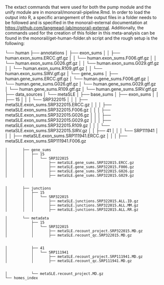 The extact commands that were used for both the pump module and the unify module are in monorail/monorail-pipeline.Rmd. In order to load the output into R, a specific arrangement of the output files in a folder needs to be followed and is specified in the monorail-external documentation at https://github.com/langmead-lab/monorail-external. Additionally, the commands used for the creation of this folder in this meta-analysis can be found in the monorail/get-human-folder.sh script and the rough setup is the following:

└── human
    ├── annotations
    │   ├── exon_sums
    │   │   ├── human.exon_sums.ERCC.gtf.gz
    │   │   └── human.exon_sums.F006.gtf.gz
    │   │   └── human.exon_sums.G026.gtf.gz
    │   │   └── human.exon_sums.G029.gtf.gz
    │   │   └── human.exon_sums.R109.gtf.gz
    │   │   └── human.exon_sums.SIRV.gtf.gz
    │   └── gene_sums
    │       ├── human.gene_sums.ERCC.gtf.gz
    │       └── human.gene_sums.F006.gtf.gz
    │       └── human.gene_sums.G026.gtf.gz
    │       └── human.gene_sums.G029.gtf.gz
    │       └── human.gene_sums.R109.gtf.gz
    │       └── human.gene_sums.SIRV.gtf.gz
    ├── data_sources
    │   └── metaSLE
    │       ├── base_sums
    │       ├── exon_sums
    │       │   ├── 15
    │       │   │   └── SRP322015
    │       │   │       ├── metaSLE.exon_sums.SRP322015.ERCC.gz
    │       │   │       ├── metaSLE.exon_sums.SRP322015.F006.gz
    │       │   │       ├── metaSLE.exon_sums.SRP322015.G026.gz
    │       │   │       ├── metaSLE.exon_sums.SRP322015.G029.gz
    │       │   │       ├── metaSLE.exon_sums.SRP322015.R109.gz
    │       │   │       └── metaSLE.exon_sums.SRP322015.SIRV.gz
    │       │   ├── 41
    │       │   │   └── SRP111941
    │       │   │       ├── metaSLE.exon_sums.SRP111941.ERCC.gz
    │       │   │       ├── metaSLE.exon_sums.SRP111941.F006.gz


    │       ├── gene_sums
    │       │   ├── 15
    │       │   │   └── SRP322015
    │       │   │       ├── metaSLE.gene_sums.SRP322015.ERCC.gz
    │       │   │       ├── metaSLE.gene_sums.SRP322015.F006.gz
    │       │   │       ├── metaSLE.gene_sums.SRP322015.G026.gz
    │       │   │       ├── metaSLE.gene_sums.SRP322015.G029.gz


    │       ├── junctions
    │       │   ├── 15
    │       │   │   └── SRP322015
    │       │   │       ├── metaSLE.junctions.SRP322015.ALL.ID.gz
    │       │   │       ├── metaSLE.junctions.SRP322015.ALL.MM.gz
    │       │   │       ├── metaSLE.junctions.SRP322015.ALL.RR.gz

    │       └── metadata
    │           ├── 15
    │           │   └── SRP322015
    │           │       ├── metaSLE.recount_project.SRP322015.MD.gz
    │           │       ├── metaSLE.recount_qc.SRP322015.MD.gz
   

    │           ├── 41
    │           │   └── SRP111941
    │           │       ├── metaSLE.recount_project.SRP111941.MD.gz
    │           │       ├── metaSLE.recount_qc.SRP111941.MD.gz
   

    │           └── metaSLE.recount_project.MD.gz
    └── homes_index
